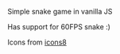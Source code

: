 Simple snake game in vanilla JS

Has support for 60FPS snake :)

Icons from [icons8](https://icons8.com/)
